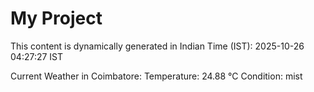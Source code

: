 # My Project

This content is dynamically generated in Indian Time (IST): 2025-10-26 04:27:27 IST


Current Weather in Coimbatore:
Temperature: 24.88 °C
Condition: mist
